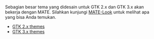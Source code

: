 <!--
.. link:
.. description:
.. tags: Themes
.. date: 2014-02-24 17:32:07
.. title: Themes
.. slug: themes
-->

Sebagian besar tema yang didesain untuk GTK 2.x dan GTK 3.x akan bekerja dengan MATE. Silahkan kunjungi
[MATE-Look](http://mate-look.org) untuk melihat apa yang bisa Anda temukan.

  * [GTK 2.x themes](https://www.mate-look.org/browse/cat/136)
  * [GTK 3.x themes](https://www.mate-look.org/browse/cat/135)


